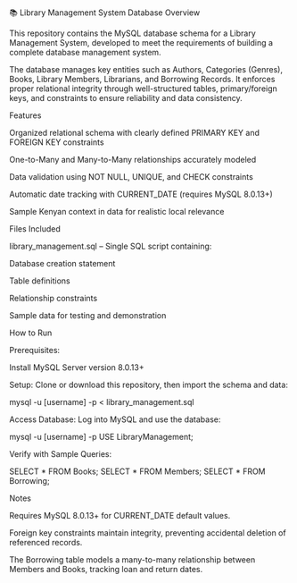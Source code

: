 📚 Library Management System Database
Overview

This repository contains the MySQL database schema for a Library Management System, developed to meet the requirements of building a complete database management system.

The database manages key entities such as Authors, Categories (Genres), Books, Library Members, Librarians, and Borrowing Records. It enforces proper relational integrity through well-structured tables, primary/foreign keys, and constraints to ensure reliability and data consistency.

Features

Organized relational schema with clearly defined PRIMARY KEY and FOREIGN KEY constraints

One-to-Many and Many-to-Many relationships accurately modeled

Data validation using NOT NULL, UNIQUE, and CHECK constraints

Automatic date tracking with CURRENT_DATE (requires MySQL 8.0.13+)

Sample Kenyan context in data for realistic local relevance

Files Included

library_management.sql – Single SQL script containing:

Database creation statement

Table definitions

Relationship constraints

Sample data for testing and demonstration

How to Run

Prerequisites:

Install MySQL Server version 8.0.13+

Setup:
Clone or download this repository, then import the schema and data:

mysql -u [username] -p < library_management.sql


Access Database:
Log into MySQL and use the database:

mysql -u [username] -p
USE LibraryManagement;


Verify with Sample Queries:

SELECT * FROM Books;
SELECT * FROM Members;
SELECT * FROM Borrowing;

Notes

Requires MySQL 8.0.13+ for CURRENT_DATE default values.

Foreign key constraints maintain integrity, preventing accidental deletion of referenced records.

The Borrowing table models a many-to-many relationship between Members and Books, tracking loan and return dates.
